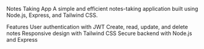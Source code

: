 Notes Taking App
A simple and efficient notes-taking application built using Node.js, Express, and Tailwind CSS.

Features
User authentication with JWT
Create, read, update, and delete notes
Responsive design with Tailwind CSS
Secure backend with Node.js and Express
